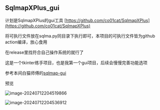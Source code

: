 ## SqlmapXPlus_gui

计划是SqlmapXPlus的gui工具 [https://github.com/co01cat/SqlmapXPlus](https://github.com/co01cat/SqlmapXPlus)

将可执行文件放在sqlma.py同目录下执行即可，本项目的可执行文件皆为github action编译，放心食用

在release里找符合自己操作系统的就行了

这是一个tkinter练手项目，也是我第一个gui项目，后续会慢慢完善功能选项

参考本间白猫师傅的[sqlmap-gui](https://github.com/honmashironeko/sqlmap-gui)

预览

![image-20240712204519866](https://typero-1312563978.cos.ap-shanghai.myqcloud.com/typero/202407122045990.png)

![image-20240712204536912](https://typero-1312563978.cos.ap-shanghai.myqcloud.com/typero/202407122045976.png)